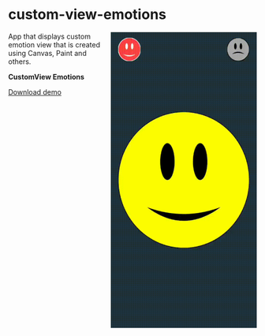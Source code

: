 # custom-view-emotions

<img align="right" width="296" height="600"  src="https://github.com/raheemadamboev/custom-view-emotions/blob/master/banner.gif" />

App that displays custom emotion view that is created using Canvas, Paint and others.

**CustomView Emotions**

<a href="https://github.com/raheemadamboev/custom-view-emotions/blob/master/app-debug.apk">Download demo</a>
